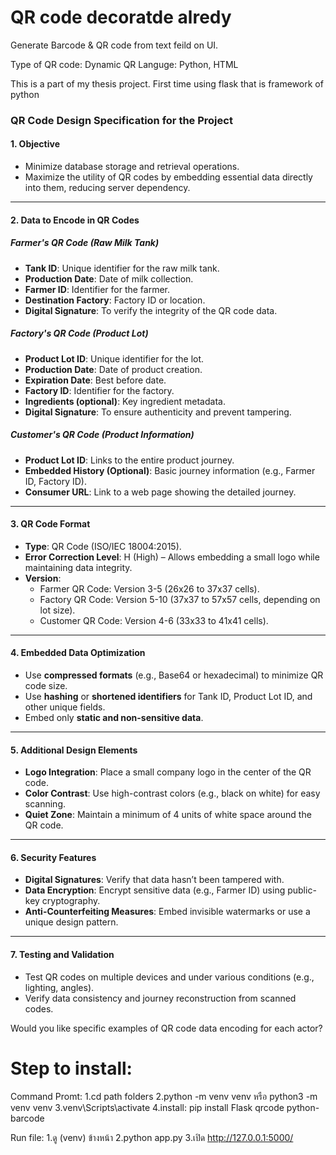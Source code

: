 # QR code decoratde alredy

Generate Barcode & QR code from text feild on UI.

Type of QR code: Dynamic QR 
Languge: Python, HTML

This is a part of my thesis project. First time using flask that is framework of python

### QR Code Design Specification for the Project  

#### **1. Objective**  
- Minimize database storage and retrieval operations.  
- Maximize the utility of QR codes by embedding essential data directly into them, reducing server dependency.  

---

#### **2. Data to Encode in QR Codes**  
##### **Farmer's QR Code (Raw Milk Tank)**  
- **Tank ID**: Unique identifier for the raw milk tank.  
- **Production Date**: Date of milk collection.  
- **Farmer ID**: Identifier for the farmer.  
- **Destination Factory**: Factory ID or location.  
- **Digital Signature**: To verify the integrity of the QR code data.  

##### **Factory's QR Code (Product Lot)**  
- **Product Lot ID**: Unique identifier for the lot.  
- **Production Date**: Date of product creation.  
- **Expiration Date**: Best before date.  
- **Factory ID**: Identifier for the factory.  
- **Ingredients (optional)**: Key ingredient metadata.  
- **Digital Signature**: To ensure authenticity and prevent tampering.  

##### **Customer's QR Code (Product Information)**  
- **Product Lot ID**: Links to the entire product journey.  
- **Embedded History (Optional)**: Basic journey information (e.g., Farmer ID, Factory ID).  
- **Consumer URL**: Link to a web page showing the detailed journey.  

---

#### **3. QR Code Format**  
- **Type**: QR Code (ISO/IEC 18004:2015).  
- **Error Correction Level**: H (High) – Allows embedding a small logo while maintaining data integrity.  
- **Version**:  
  - Farmer QR Code: Version 3-5 (26x26 to 37x37 cells).  
  - Factory QR Code: Version 5-10 (37x37 to 57x57 cells, depending on lot size).  
  - Customer QR Code: Version 4-6 (33x33 to 41x41 cells).  

---

#### **4. Embedded Data Optimization**  
- Use **compressed formats** (e.g., Base64 or hexadecimal) to minimize QR code size.  
- Use **hashing** or **shortened identifiers** for Tank ID, Product Lot ID, and other unique fields.  
- Embed only **static and non-sensitive data**.  

---

#### **5. Additional Design Elements**  
- **Logo Integration**: Place a small company logo in the center of the QR code.  
- **Color Contrast**: Use high-contrast colors (e.g., black on white) for easy scanning.  
- **Quiet Zone**: Maintain a minimum of 4 units of white space around the QR code.  

---

#### **6. Security Features**  
- **Digital Signatures**: Verify that data hasn’t been tampered with.  
- **Data Encryption**: Encrypt sensitive data (e.g., Farmer ID) using public-key cryptography.  
- **Anti-Counterfeiting Measures**: Embed invisible watermarks or use a unique design pattern.  

---

#### **7. Testing and Validation**  
- Test QR codes on multiple devices and under various conditions (e.g., lighting, angles).  
- Verify data consistency and journey reconstruction from scanned codes.  

Would you like specific examples of QR code data encoding for each actor?

# Step to install:
Command Promt:
1.cd path folders
2.python -m venv venv หรือ python3 -m venv venv
3.venv\Scripts\activate
4.install: pip install Flask qrcode python-barcode 

Run file:
1.ดู (venv) ข้างหน้า
2.python app.py
3.เปิด http://127.0.0.1:5000/
